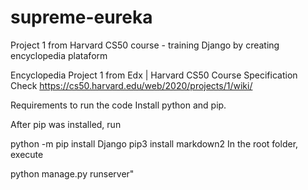 # supreme-eureka
Project 1 from Harvard CS50 course - training Django by creating encyclopedia plataform

Encyclopedia
Project 1 from Edx | Harvard CS50 Course
Specification
Check https://cs50.harvard.edu/web/2020/projects/1/wiki/

Requirements to run the code
Install python and pip.

After pip was installed, run

python -m pip install Django
pip3 install markdown2
In the root folder, execute

python manage.py runserver"
